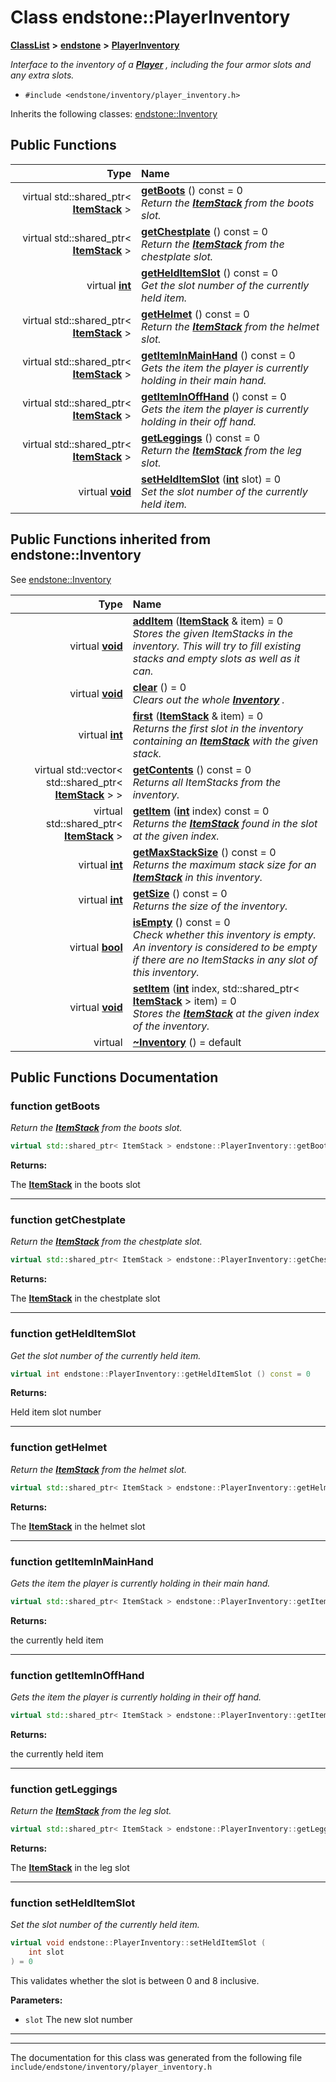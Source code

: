

# Class endstone::PlayerInventory



[**ClassList**](annotated.md) **>** [**endstone**](namespaceendstone.md) **>** [**PlayerInventory**](classendstone_1_1PlayerInventory.md)



_Interface to the inventory of a_ [_**Player**_](classendstone_1_1Player.md) _, including the four armor slots and any extra slots._

* `#include <endstone/inventory/player_inventory.h>`



Inherits the following classes: [endstone::Inventory](classendstone_1_1Inventory.md)






















































## Public Functions

| Type | Name |
| ---: | :--- |
| virtual std::shared\_ptr&lt; [**ItemStack**](classendstone_1_1ItemStack.md) &gt; | [**getBoots**](#function-getboots) () const = 0<br>_Return the_ [_**ItemStack**_](classendstone_1_1ItemStack.md) _from the boots slot._ |
| virtual std::shared\_ptr&lt; [**ItemStack**](classendstone_1_1ItemStack.md) &gt; | [**getChestplate**](#function-getchestplate) () const = 0<br>_Return the_ [_**ItemStack**_](classendstone_1_1ItemStack.md) _from the chestplate slot._ |
| virtual [**int**](classendstone_1_1Vector.md) | [**getHeldItemSlot**](#function-gethelditemslot) () const = 0<br>_Get the slot number of the currently held item._  |
| virtual std::shared\_ptr&lt; [**ItemStack**](classendstone_1_1ItemStack.md) &gt; | [**getHelmet**](#function-gethelmet) () const = 0<br>_Return the_ [_**ItemStack**_](classendstone_1_1ItemStack.md) _from the helmet slot._ |
| virtual std::shared\_ptr&lt; [**ItemStack**](classendstone_1_1ItemStack.md) &gt; | [**getItemInMainHand**](#function-getiteminmainhand) () const = 0<br>_Gets the item the player is currently holding in their main hand._  |
| virtual std::shared\_ptr&lt; [**ItemStack**](classendstone_1_1ItemStack.md) &gt; | [**getItemInOffHand**](#function-getiteminoffhand) () const = 0<br>_Gets the item the player is currently holding in their off hand._  |
| virtual std::shared\_ptr&lt; [**ItemStack**](classendstone_1_1ItemStack.md) &gt; | [**getLeggings**](#function-getleggings) () const = 0<br>_Return the_ [_**ItemStack**_](classendstone_1_1ItemStack.md) _from the leg slot._ |
| virtual [**void**](classendstone_1_1Vector.md) | [**setHeldItemSlot**](#function-sethelditemslot) ([**int**](classendstone_1_1Vector.md) slot) = 0<br>_Set the slot number of the currently held item._  |


## Public Functions inherited from endstone::Inventory

See [endstone::Inventory](classendstone_1_1Inventory.md)

| Type | Name |
| ---: | :--- |
| virtual [**void**](classendstone_1_1Vector.md) | [**addItem**](classendstone_1_1Inventory.md#function-additem) ([**ItemStack**](classendstone_1_1ItemStack.md) & item) = 0<br>_Stores the given ItemStacks in the inventory. This will try to fill existing stacks and empty slots as well as it can._  |
| virtual [**void**](classendstone_1_1Vector.md) | [**clear**](classendstone_1_1Inventory.md#function-clear) () = 0<br>_Clears out the whole_ [_**Inventory**_](classendstone_1_1Inventory.md) _._ |
| virtual [**int**](classendstone_1_1Vector.md) | [**first**](classendstone_1_1Inventory.md#function-first) ([**ItemStack**](classendstone_1_1ItemStack.md) & item) = 0<br>_Returns the first slot in the inventory containing an_ [_**ItemStack**_](classendstone_1_1ItemStack.md) _with the given stack._ |
| virtual std::vector&lt; std::shared\_ptr&lt; [**ItemStack**](classendstone_1_1ItemStack.md) &gt; &gt; | [**getContents**](classendstone_1_1Inventory.md#function-getcontents) () const = 0<br>_Returns all ItemStacks from the inventory._  |
| virtual std::shared\_ptr&lt; [**ItemStack**](classendstone_1_1ItemStack.md) &gt; | [**getItem**](classendstone_1_1Inventory.md#function-getitem) ([**int**](classendstone_1_1Vector.md) index) const = 0<br>_Returns the_ [_**ItemStack**_](classendstone_1_1ItemStack.md) _found in the slot at the given index._ |
| virtual [**int**](classendstone_1_1Vector.md) | [**getMaxStackSize**](classendstone_1_1Inventory.md#function-getmaxstacksize) () const = 0<br>_Returns the maximum stack size for an_ [_**ItemStack**_](classendstone_1_1ItemStack.md) _in this inventory._ |
| virtual [**int**](classendstone_1_1Vector.md) | [**getSize**](classendstone_1_1Inventory.md#function-getsize) () const = 0<br>_Returns the size of the inventory._  |
| virtual [**bool**](classendstone_1_1Vector.md) | [**isEmpty**](classendstone_1_1Inventory.md#function-isempty) () const = 0<br>_Check whether this inventory is empty. An inventory is considered to be empty if there are no ItemStacks in any slot of this inventory._  |
| virtual [**void**](classendstone_1_1Vector.md) | [**setItem**](classendstone_1_1Inventory.md#function-setitem) ([**int**](classendstone_1_1Vector.md) index, std::shared\_ptr&lt; [**ItemStack**](classendstone_1_1ItemStack.md) &gt; item) = 0<br>_Stores the_ [_**ItemStack**_](classendstone_1_1ItemStack.md) _at the given index of the inventory._ |
| virtual  | [**~Inventory**](classendstone_1_1Inventory.md#function-inventory) () = default<br> |






















































## Public Functions Documentation




### function getBoots 

_Return the_ [_**ItemStack**_](classendstone_1_1ItemStack.md) _from the boots slot._
```C++
virtual std::shared_ptr< ItemStack > endstone::PlayerInventory::getBoots () const = 0
```





**Returns:**

The [**ItemStack**](classendstone_1_1ItemStack.md) in the boots slot 





        

<hr>



### function getChestplate 

_Return the_ [_**ItemStack**_](classendstone_1_1ItemStack.md) _from the chestplate slot._
```C++
virtual std::shared_ptr< ItemStack > endstone::PlayerInventory::getChestplate () const = 0
```





**Returns:**

The [**ItemStack**](classendstone_1_1ItemStack.md) in the chestplate slot 





        

<hr>



### function getHeldItemSlot 

_Get the slot number of the currently held item._ 
```C++
virtual int endstone::PlayerInventory::getHeldItemSlot () const = 0
```





**Returns:**

Held item slot number 





        

<hr>



### function getHelmet 

_Return the_ [_**ItemStack**_](classendstone_1_1ItemStack.md) _from the helmet slot._
```C++
virtual std::shared_ptr< ItemStack > endstone::PlayerInventory::getHelmet () const = 0
```





**Returns:**

The [**ItemStack**](classendstone_1_1ItemStack.md) in the helmet slot 





        

<hr>



### function getItemInMainHand 

_Gets the item the player is currently holding in their main hand._ 
```C++
virtual std::shared_ptr< ItemStack > endstone::PlayerInventory::getItemInMainHand () const = 0
```





**Returns:**

the currently held item 





        

<hr>



### function getItemInOffHand 

_Gets the item the player is currently holding in their off hand._ 
```C++
virtual std::shared_ptr< ItemStack > endstone::PlayerInventory::getItemInOffHand () const = 0
```





**Returns:**

the currently held item 





        

<hr>



### function getLeggings 

_Return the_ [_**ItemStack**_](classendstone_1_1ItemStack.md) _from the leg slot._
```C++
virtual std::shared_ptr< ItemStack > endstone::PlayerInventory::getLeggings () const = 0
```





**Returns:**

The [**ItemStack**](classendstone_1_1ItemStack.md) in the leg slot 





        

<hr>



### function setHeldItemSlot 

_Set the slot number of the currently held item._ 
```C++
virtual void endstone::PlayerInventory::setHeldItemSlot (
    int slot
) = 0
```



This validates whether the slot is between 0 and 8 inclusive.




**Parameters:**


* `slot` The new slot number 




        

<hr>

------------------------------
The documentation for this class was generated from the following file `include/endstone/inventory/player_inventory.h`

